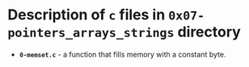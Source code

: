 # Description of `c` files in `0x07-pointers_arrays_strings` directory

- **`0-memset.c`** - a function that fills memory with a constant byte.
